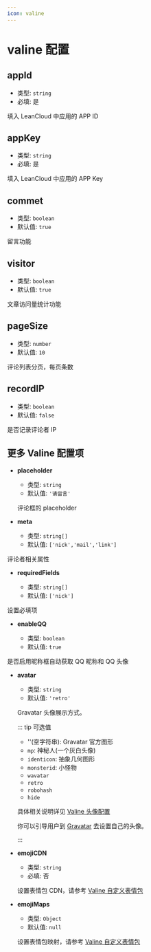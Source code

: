 ```yaml
---
icon: valine
---
```


# valine 配置

## appId

- 类型: `string`
- 必填: 是

填入 LeanCloud 中应用的 APP ID

## appKey

- 类型: `string`
- 必填: 是

填入 LeanCloud 中应用的 APP Key

## commet

- 类型: `boolean`
- 默认值: `true`

留言功能

## visitor

- 类型: `boolean`
- 默认值: `true`

文章访问量统计功能

## pageSize

- 类型: `number`
- 默认值: `10`

评论列表分页，每页条数

## recordIP

- 类型: `boolean`
- 默认值: `false`

是否记录评论者 IP

## 更多 Valine 配置项

- **placeholder**

  - 类型: `string`
  - 默认值: `'请留言'`

  评论框的 placeholder

- **meta**

  - 类型: `string[]`
  - 默认值: `['nick','mail','link']`

评论者相关属性

- **requiredFields**

  - 类型: `string[]`
  - 默认值: `['nick']`

设置必填项

- **enableQQ**

  - 类型: `boolean`
  - 默认值: `true`

是否启用昵称框自动获取 QQ 昵称和 QQ 头像

- **avatar**

  - 类型: `string`
  - 默认值: `'retro'`

  Gravatar 头像展示方式。

  ::: tip 可选值

  - ''(空字符串): Gravatar 官方图形
  - `mp`: 神秘人(一个灰白头像)
  - `identicon`: 抽象几何图形
  - `monsterid`: 小怪物
  - `wavatar`
  - `retro`
  - `robohash`
  - `hide`

  具体相关说明详见 [Valine 头像配置](https://valine.js.org/avatar.html)

  你可以引导用户到 [Gravatar](http://cn.gravatar.com/) 去设置自己的头像。

  :::

- **emojiCDN**

  - 类型: `string`
  - 必填: 否

  设置表情包 CDN，请参考 [Valine 自定义表情包](https://valine.js.org/emoji.html)

- **emojiMaps**

  - 类型: `Object`
  - 默认值: `null`

  设置表情包映射，请参考 [Valine 自定义表情包](https://valine.js.org/emoji.html)
